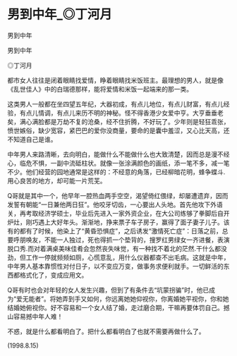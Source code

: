 # 男到中年_◎丁河月

男到中年

男到中年

◎丁河月

都市女人往往是闭着眼睛找爱情，睁着眼睛找米饭班主。最理想的男人，就是像《乱世佳人》中的白瑞德那样，能将爱情和米饭一起端来的那一类。

这类男人一般都在坐四望五年纪，大器初成，有点儿地位，有点儿财富，有点儿经验，有点儿情调，有点儿来历不明的神秘。怪不得香港少女爱中亨。大亨垂垂老矣，满心满脸都是万劫不复的沧桑，经不住折腾，不好玩了。少年则是轻狂乖张，愤世嫉俗，缺少宽容，紧巴巴的爱你没商量，要命的是囊中羞涩，又心比天高，还不知道自己是谁。

中年男人来路清晰，去向明白，能做什么不能做什么也大致清楚，因而总是漫不经心，临危不惧，一副中流砥柱状。就像一张涂满颜色的画纸，添一笔不多，减一笔不少。他们经营的园地通常是这样的：不经意的角落，已经柳暗花明，蜂争蝶斗.用心良苦的地方，却可能一片荒芜。

Q哥就是其中一个，他早年一腔热血两手空空，渴望倚红偎绿，却屡遭遗弃，因而发誓有朝能“一日兼他两日狂”。他咬牙切齿，一心要出人头地。首先他攻下外语关，再考取经济学硕士，毕业后先进入一家外资企业，在大公司练够了拳脚后自开炉灶，刚巧遇上大好年头。渐渐地，挣来票子车子房子，赢得了面子妻子儿子。该有的都有了时候，他染上了“黄昏恐惧症”，之后诱发“激情死亡症”：日落之前，总要呼朋唤友，不能一人独过，死也得抓一个垫背的，搜罗红男绿女一齐进餐，表演脱口秀.而对着满桌美味佳肴会忽然丧失味觉，有一种找不着北的茫然.干什么都没劲，但工作一停就频频如厕，心慌意乱，用什么仪器都查不出毛病。这就是中年，中年男人基本靠惯性对付日子，以不变应万变，做事务求便利就手。一切鲜活的东西都格式化了，变成应用文。

Q哥有时也会对年轻的女人发生兴趣，但到了有条件去“坑蒙拐骗”时，他已成为“爱无能者”。将她弄到手又如何，你远离她她仰视你，你离婚她平视你，你和她结婚她俯视你。好不容易和一个女人结了婚，走过磨合期，干嘛再要体罚自己。撼山容易撼中年人难！

不惑，就是什么都看明白了。把什么都看明白了也就不需要再做什么了。

(1998.8.15)